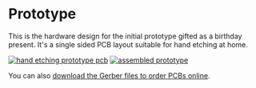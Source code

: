 # Prototype

This is the hardware design for the initial prototype gifted as a birthday present.
It's a single sided PCB layout suitable for hand etching at home.

[![hand etching prototype pcb](https://www.xythobuz.de/img/lars_13_small.jpg)](https://www.xythobuz.de/img/lars_13.jpg)
[![assembled prototype](https://www.xythobuz.de/img/lars_10_small.jpg)](https://www.xythobuz.de/img/lars_10.jpg)

You can also [download the Gerber files to order PCBs online](./plot/fab_pcb.zip).
